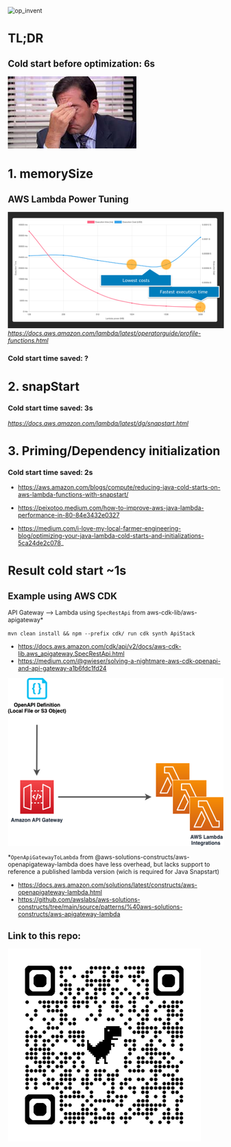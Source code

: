 ![op_invent](op-invent-16x10_title.png)

# TL;DR

## Cold start before optimization: 6s

![img_2.png](img_2.png)

# 1. memorySize

## AWS Lambda Power Tuning

![img_1.png](img_1.png)
_https://docs.aws.amazon.com/lambda/latest/operatorguide/profile-functions.html_

### Cold start time saved: ?

# 2. snapStart

### Cold start time saved: 3s

_https://docs.aws.amazon.com/lambda/latest/dg/snapstart.html_

# 3. Priming/Dependency initialization

### Cold start time saved: 2s

- https://aws.amazon.com/blogs/compute/reducing-java-cold-starts-on-aws-lambda-functions-with-snapstart/

- https://peixotoo.medium.com/how-to-improve-aws-java-lambda-performance-in-80-84e3432e0327

- https://medium.com/i-love-my-local-farmer-engineering-blog/optimizing-your-java-lambda-cold-starts-and-initializations-5ca24de2c078_

# Result cold start ~1s

## Example using AWS CDK

API Gateway --> Lambda using `SpecRestApi` from aws-cdk-lib/aws-apigateway*

`mvn clean install && npm --prefix cdk/ run cdk synth ApiStack`
- https://docs.aws.amazon.com/cdk/api/v2/docs/aws-cdk-lib.aws_apigateway.SpecRestApi.html
- https://medium.com/@gwieser/solving-a-nightmare-aws-cdk-openapi-and-api-gateway-a1b6fdc1fd24


![img_5.png](img_5.png)

*`OpenApiGatewayToLambda` from
@aws-solutions-constructs/aws-openapigateway-lambda does have less overhead, but
lacks support to reference a published lambda version (wich is required for Java
Snapstart)

- https://docs.aws.amazon.com/solutions/latest/constructs/aws-openapigateway-lambda.html
- https://github.com/awslabs/aws-solutions-constructs/tree/main/source/patterns/%40aws-solutions-constructs/aws-apigateway-lambda

## Link to this repo:
![qrcode_github.com.png](qrcode_github.com.png)